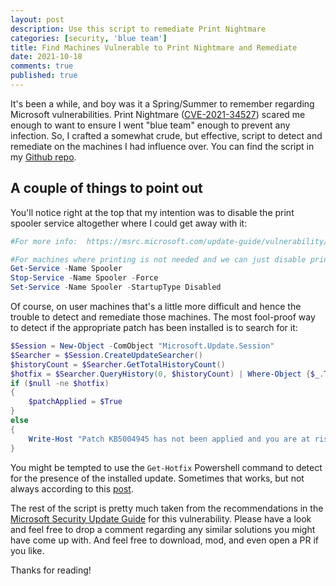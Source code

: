 ```yaml
---
layout: post
description: Use this script to remediate Print Nightmare 
categories: [security, 'blue team']
title: Find Machines Vulnerable to Print Nightmare and Remediate
date: 2021-10-18
comments: true
published: true
---
```


It's been a while, and boy was it a Spring/Summer to remember regarding Microsoft vulnerabilities.  Print Nightmare ([CVE-2021-34527](https://msrc.microsoft.com/update-guide/vulnerability/CVE-2021-34527)) scared me enough to want to ensure I went "blue team" enough to prevent any infection. So, I crafted a somewhat crude, but effective, script to detect and remediate on the machines I had influence over.  You can find the script in my [Github repo](https://github.com/azurebrian/scripts/blob/6b5306c543027f162307070cbf101263c4a3fd29/Remediate-PrintNightmare.ps1). 

## A couple of things to point out

You'll notice right at the top that my intention was to disable the print spooler service altogether where I could get away with it:

```Powershell
#For more info:  https://msrc.microsoft.com/update-guide/vulnerability/CVE-2021-34527

#For machines where printing is not needed and we can just disable printing altogether!!!
Get-Service -Name Spooler
Stop-Service -Name Spooler -Force
Set-Service -Name Spooler -StartupType Disabled
```

Of course, on user machines that's a little more difficult and hence the trouble to detect and remediate those machines.  The most fool-proof way to detect if the appropriate patch has been installed is to search for it:

```Powershell
$Session = New-Object -ComObject "Microsoft.Update.Session"
$Searcher = $Session.CreateUpdateSearcher()
$historyCount = $Searcher.GetTotalHistoryCount()
$hotfix = $Searcher.QueryHistory(0, $historyCount) | Where-Object {$_.Title -like "*KB5004945*"}
if ($null -ne $hotfix)
{
    $patchApplied = $True
}
else 
{
    Write-Host "Patch KB5004945 has not been applied and you are at risk.  Please install Windows Updates and run this script again."    
}

```

You might be tempted to use the `Get-Hotfix` Powershell command to detect for the presence of the installed update.  Sometimes that works, but not always according to this [post](https://docs.microsoft.com/en-us/answers/questions/191945/get-hotfix-not-returning-all-installed-kbs.html).

The rest of the script is pretty much taken from the recommendations in the [Microsoft Security Update Guide](https://msrc.microsoft.com/update-guide/vulnerability/CVE-2021-34527) for this vulnerability.  Please have a look and feel free to drop a comment regarding any similar solutions you might have come up with.  And feel free to download, mod, and even open a PR if you like.  

Thanks for reading!
